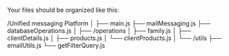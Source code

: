 Your files should be organized like this:

/Unified messaging Platform
│
├── main.js
├── mailMessaging.js
├── databaseOperations.js
│
├── /operations
│   ├── family.js
│   ├── clientDetails.js
│   ├── products.js
│   └── clientProducts.js
│
└── /utils
    ├── emailUtils.js
    └── getFilterQuery.js
